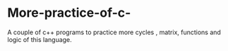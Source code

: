 # More-practice-of-c-
A couple of c++ programs to practice more cycles , matrix, functions and logic of this language.
